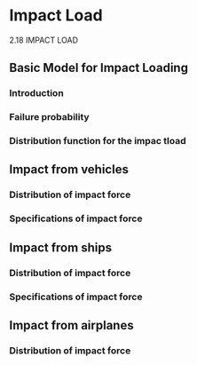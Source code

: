 # Impact Load
2.18 IMPACT LOAD

## Basic Model for Impact Loading
### Introduction
### Failure probability
### Distribution function for the impac tload
## Impact from vehicles
### Distribution of impact force
### Specifications of impact force
## Impact from ships
### Distribution of impact force
### Specifications of impact force
## Impact from airplanes
### Distribution of impact force

